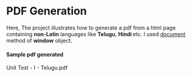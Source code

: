 # PDF Generation
Here, The project illustrates how to generate a pdf from a html page containing <strong>non-Latin</strong> languages like <strong>Telugu</strong>, <strong>Hindi </strong> etc. I used [document](https://developer.mozilla.org/en-US/docs/Web/API/Window/document) method of <strong>window</strong> object.

#### Sample pdf generated
Unit Test - I - Telugu.pdf